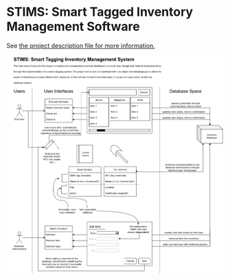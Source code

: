 # STIMS: Smart Tagged Inventory Management Software

See [the project description file for more information.](project_planning/Project-Description.md)

![Design D2](project_planning/Design_Diagrams/design_d2.png)